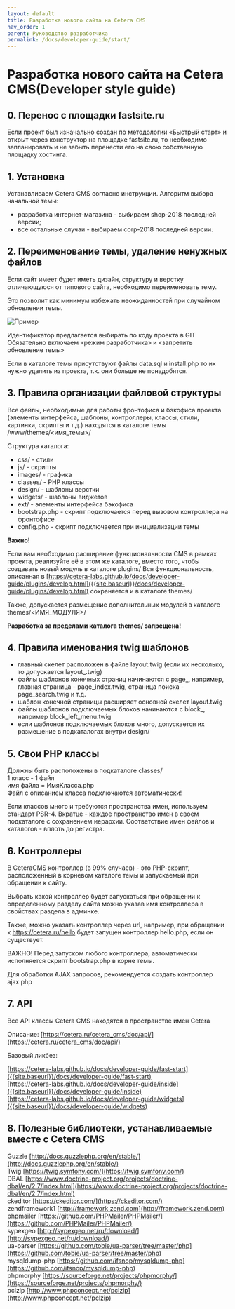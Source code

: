 ```yaml
---
layout: default
title: Разработка нового сайта на Cetera CMS
nav_order: 1
parent: Руководство разработчика
permalink: /docs/developer-guide/start/
---
```

# Разработка нового сайта на Cetera CMS(Developer style guide)

## 0. Перенос с площадки fastsite.ru
Если проект был изначально создан по методологии «Быстрый старт» и открыт через конструктор на площадке fastsite.ru, то необходимо запланировать и не забыть перенести его на свою собственную площадку хостинга.

## 1. Установка

Устанавливаем Cetera CMS согласно инструкции. Алгоритм выбора начальной темы:

* разработка интернет-магазина - выбираем shop-2018 последней версии;
* все остальные случаи - выбираем corp-2018 последней версии.

## 2. Переименование темы, удаление ненужных файлов

Если сайт имеет будет иметь дизайн, структуру и верстку отличающуюся от типового сайта, необходимо переименовать тему.

Это позволит как минимум избежать неожиданностей при случайном обновлении темы.

![Пример]({{site.baseurl}}/images/rename_theme.png)

Идентификатор предлагается выбирать по коду проекта в GIT
Обязательно включаем «режим разработчика» и «запретить обновление темы»

Если в каталоге темы присутствуют файлы data.sql и install.php то их нужно удалить из проекта, т.к. они больше не понадобятся.

## 3. Правила организации файловой структуры

Все файлы, необходимые для работы фронтофиса и бэкофиса проекта (элементы интерфейса, шаблоны, контроллеры, классы, стили, картинки, скрипты и т.д.) находятся в каталоге темы /www/themes/<имя_темы>/

Структура каталога:

* css/ - стили
* js/ - скрипты
* images/ - графика
* classes/ - PHP классы
* design/ - шаблоны верстки
* widgets/ - шаблоны виджетов
* ext/ - элементы интерфейса бэкофиса
* bootstrap.php - скрипт подключается перед вызовом контроллера на фронтофисе
* config.php - скрипт подключается при инициализации темы

**Важно!**

Если вам необходимо расширение функциональности CMS в рамках проекта, реализуйте её в этом же каталоге, вместо того, чтобы создавать новый модуль в каталоге plugins/ Вся функциональность, описанная в [https://cetera-labs.github.io/docs/developer-guide/plugins/develop.html]({{site.baseurl}}/docs/developer-guide/plugins/develop.html) сохраняется и в каталоге themes/

Также, допускается размещение дополнительных модулей в каталоге themes/<ИМЯ_МОДУЛЯ>/

**Разработка за пределами каталога themes/ запрещена!**

## 4. Правила именования twig шаблонов
* главный скелет расположен в файле layout.twig (если их несколько, то допускается layout_<SUFFIX>.twig)
* файлы шаблонов конечных страниц начинаются с page_, например, главная страница - page_index.twig, страница поиска - page_search.twig и т.д.
* шаблон конечной страницы расширяет основной скелет layout.twig
* файлы шаблонов подключаемых блоков начинаются с block_, например block_left_menu.twig
* если шаблонов подключаемых блоков много, допускается их размещение в подкаталогах внутри design/

## 5. Свои PHP классы

Должны быть расположены в подкаталоге classes/  
1 класс - 1 файл  
имя файла = ИмяКласса.php  
Файл с описанием класса подключаются автоматически!

Если классов много и требуются пространства имен, используем стандарт PSR-4. Вкратце - каждое пространство имен в своем подкаталоге с сохранением иерархии. Соответствие имен файлов и каталогов - вплоть до регистра.

## 6. Контроллеры

В CeteraCMS контроллер (в 99% случаев) - это PHP-cкрипт, расположенный в корневом каталоге темы и запускаемый при обращении к сайту.

Выбрать какой контроллер будет запускаться при обращении к определенному разделу сайта можно указав имя контроллера в свойствах раздела в админке.

Также, можно указать контроллер через url, например, при обращении к https://cetera.ru/hello будет запущен контроллер hello.php, если он существует.

ВАЖНО! Перед запуском любого контроллера, автоматически исполняется скрипт bootstrap.php в корне темы.

Для обработки AJAX запросов, рекомендуется создать контроллер ajax.php

## 7. API

Все API классы Cetera CMS находятся в пространстве имен Cetera

Описание: [https://cetera.ru/cetera_cms/doc/api/](https://cetera.ru/cetera_cms/doc/api/)

Базовый ликбез: 

[https://cetera-labs.github.io/docs/developer-guide/fast-start]({{site.baseurl}}/docs/developer-guide/fast-start)  
[https://cetera-labs.github.io/docs/developer-guide/inside]({{site.baseurl}}/docs/developer-guide/inside)  
[https://cetera-labs.github.io/docs/developer-guide/widgets]({{site.baseurl}}/docs/developer-guide/widgets)

## 8. Полезные библиотеки, устанавливаемые вместе с Cetera CMS

Guzzle [http://docs.guzzlephp.org/en/stable/](http://docs.guzzlephp.org/en/stable/)  
Twig [https://twig.symfony.com/](https://twig.symfony.com/)  
DBAL [https://www.doctrine-project.org/projects/doctrine-dbal/en/2.7/index.html](https://www.doctrine-project.org/projects/doctrine-dbal/en/2.7/index.html)  
ckeditor [https://ckeditor.com/](https://ckeditor.com/)  
zendframework1 [http://framework.zend.com](http://framework.zend.com)  
phpmailer [https://github.com/PHPMailer/PHPMailer/](https://github.com/PHPMailer/PHPMailer/)  
sypexgeo [http://sypexgeo.net/ru/download/](http://sypexgeo.net/ru/download/)  
ua-parser [https://github.com/tobie/ua-parser/tree/master/php](https://github.com/tobie/ua-parser/tree/master/php)  
mysqldump-php [https://github.com/ifsnop/mysqldump-php](https://github.com/ifsnop/mysqldump-php)  
phpmorphy [https://sourceforge.net/projects/phpmorphy/](https://sourceforge.net/projects/phpmorphy/)  
pclzip [http://www.phpconcept.net/pclzip](http://www.phpconcept.net/pclzip)